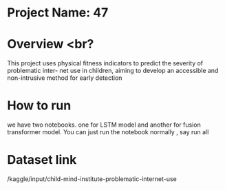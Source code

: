 # Project Name: 47
# Overview <br?
This project uses physical fitness indicators to predict the severity of problematic inter- net use in children, aiming to develop an accessible and non-intrusive method for early detection


# How to run <br>
we have two notebooks. one for LSTM model and another for fusion transformer model.  You can just run the notebook normally , say run all


# Dataset link <br>
/kaggle/input/child-mind-institute-problematic-internet-use

